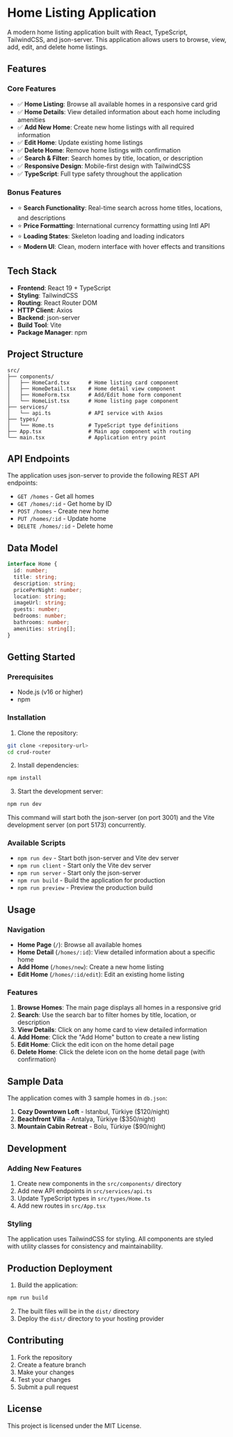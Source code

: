 # Home Listing Application

A modern home listing application built with React, TypeScript, TailwindCSS, and json-server. This application allows users to browse, view, add, edit, and delete home listings.

## Features

### Core Features

- ✅ **Home Listing**: Browse all available homes in a responsive card grid
- ✅ **Home Details**: View detailed information about each home including amenities
- ✅ **Add New Home**: Create new home listings with all required information
- ✅ **Edit Home**: Update existing home listings
- ✅ **Delete Home**: Remove home listings with confirmation
- ✅ **Search & Filter**: Search homes by title, location, or description
- ✅ **Responsive Design**: Mobile-first design with TailwindCSS
- ✅ **TypeScript**: Full type safety throughout the application

### Bonus Features

- ⭐ **Search Functionality**: Real-time search across home titles, locations, and descriptions
- ⭐ **Price Formatting**: International currency formatting using Intl API
- ⭐ **Loading States**: Skeleton loading and loading indicators
- ⭐ **Modern UI**: Clean, modern interface with hover effects and transitions

## Tech Stack

- **Frontend**: React 19 + TypeScript
- **Styling**: TailwindCSS
- **Routing**: React Router DOM
- **HTTP Client**: Axios
- **Backend**: json-server
- **Build Tool**: Vite
- **Package Manager**: npm

## Project Structure

```
src/
├── components/
│   ├── HomeCard.tsx      # Home listing card component
│   ├── HomeDetail.tsx    # Home detail view component
│   ├── HomeForm.tsx      # Add/Edit home form component
│   └── HomeList.tsx      # Home listing page component
├── services/
│   └── api.ts            # API service with Axios
├── types/
│   └── Home.ts           # TypeScript type definitions
├── App.tsx               # Main app component with routing
└── main.tsx              # Application entry point
```

## API Endpoints

The application uses json-server to provide the following REST API endpoints:

- `GET /homes` - Get all homes
- `GET /homes/:id` - Get home by ID
- `POST /homes` - Create new home
- `PUT /homes/:id` - Update home
- `DELETE /homes/:id` - Delete home

## Data Model

```typescript
interface Home {
  id: number;
  title: string;
  description: string;
  pricePerNight: number;
  location: string;
  imageUrl: string;
  guests: number;
  bedrooms: number;
  bathrooms: number;
  amenities: string[];
}
```

## Getting Started

### Prerequisites

- Node.js (v16 or higher)
- npm

### Installation

1. Clone the repository:

```bash
git clone <repository-url>
cd crud-router
```

2. Install dependencies:

```bash
npm install
```

3. Start the development server:

```bash
npm run dev
```

This command will start both the json-server (on port 3001) and the Vite development server (on port 5173) concurrently.

### Available Scripts

- `npm run dev` - Start both json-server and Vite dev server
- `npm run client` - Start only the Vite dev server
- `npm run server` - Start only the json-server
- `npm run build` - Build the application for production
- `npm run preview` - Preview the production build

## Usage

### Navigation

- **Home Page** (`/`): Browse all available homes
- **Home Detail** (`/homes/:id`): View detailed information about a specific home
- **Add Home** (`/homes/new`): Create a new home listing
- **Edit Home** (`/homes/:id/edit`): Edit an existing home listing

### Features

1. **Browse Homes**: The main page displays all homes in a responsive grid
2. **Search**: Use the search bar to filter homes by title, location, or description
3. **View Details**: Click on any home card to view detailed information
4. **Add Home**: Click the "Add Home" button to create a new listing
5. **Edit Home**: Click the edit icon on the home detail page
6. **Delete Home**: Click the delete icon on the home detail page (with confirmation)

## Sample Data

The application comes with 3 sample homes in `db.json`:

1. **Cozy Downtown Loft** - Istanbul, Türkiye ($120/night)
2. **Beachfront Villa** - Antalya, Türkiye ($350/night)
3. **Mountain Cabin Retreat** - Bolu, Türkiye ($90/night)

## Development

### Adding New Features

1. Create new components in the `src/components/` directory
2. Add new API endpoints in `src/services/api.ts`
3. Update TypeScript types in `src/types/Home.ts`
4. Add new routes in `src/App.tsx`

### Styling

The application uses TailwindCSS for styling. All components are styled with utility classes for consistency and maintainability.

## Production Deployment

1. Build the application:

```bash
npm run build
```

2. The built files will be in the `dist/` directory
3. Deploy the `dist/` directory to your hosting provider

## Contributing

1. Fork the repository
2. Create a feature branch
3. Make your changes
4. Test your changes
5. Submit a pull request

## License

This project is licensed under the MIT License.

